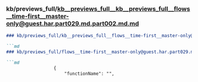 ### kb/previews_full/kb__previews_full__kb__previews_full__flows__time-first__master-only@guest.har.part029.md.part002.md.md

```md
### kb/previews_full/kb__previews_full__flows__time-first__master-only@guest.har.part029.md.part002.md

```md
### kb/previews_full/flows__time-first__master-only@guest.har.part029.md (part 002)

```md
                  {
                      "functionName": "",
 
```

```

```

```

